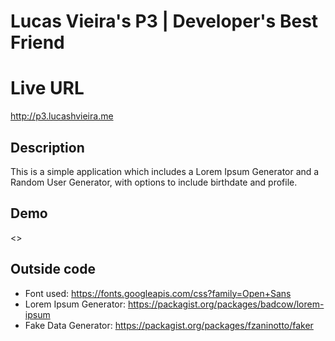 # Lucas Vieira's P3 | Developer's Best Friend
# Live URL
<http://p3.lucashvieira.me>

## Description
This is a simple application which includes a Lorem Ipsum Generator and a Random User Generator, with options to include birthdate and profile.

## Demo
<>

## Outside code
* Font used: https://fonts.googleapis.com/css?family=Open+Sans
* Lorem Ipsum Generator: https://packagist.org/packages/badcow/lorem-ipsum
* Fake Data Generator: https://packagist.org/packages/fzaninotto/faker
